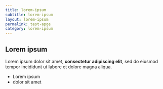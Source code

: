 ```yaml
---
title: lorem-ipsum
subtitle: lorem-ipsum
layout: lorem-ipsum
permalink: test-apge
category: lorem-ipsum
---
```

## Lorem ipsum

Lorem ipsum dolor sit amet, **consectetur adipiscing elit**, sed do eiusmod tempor incididunt ut labore et dolore magna aliqua.

- Lorem ipsum
- dolor sit amet